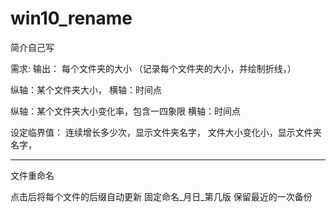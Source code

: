 # win10_rename

简介自己写


需求: 
输出：
每个文件夹的大小
（记录每个文件夹的大小，并绘制折线，）

纵轴：某个文件夹大小，
横轴：时间点

纵轴：某个文件夹大小变化率，包含一四象限
横轴：时间点

设定临界值：
连续增长多少次，显示文件夹名字，
文件大小变化小，显示文件夹名字，

------
文件重命名

点击后将每个文件的后缀自动更新
固定命名_月日_第几版
保留最近的一次备份

